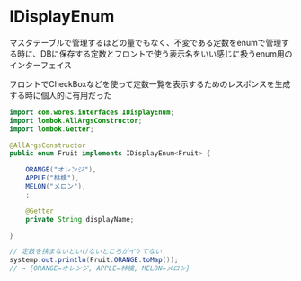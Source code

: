 # IDisplayEnum

マスタテーブルで管理するほどの量でもなく、不変である定数をenumで管理する時に、DBに保存する定数とフロントで使う表示名をいい感じに扱うenum用のインターフェイス

フロントでCheckBoxなどを使って定数一覧を表示するためのレスポンスを生成する時に個人的に有用だった



```java
import com.wores.interfaces.IDisplayEnum;
import lombok.AllArgsConstructor;
import lombok.Getter;

@AllArgsConstructor
public enum Fruit implements IDisplayEnum<Fruit> {

    ORANGE("オレンジ"),
    APPLE("林檎"),
    MELON("メロン"),
    ;

    @Getter
    private String displayName;

}
```

```java
// 定数を挟まないといけないところがイケてない
systemp.out.println(Fruit.ORANGE.toMap());
// → {ORANGE=オレンジ, APPLE=林檎, MELON=メロン}
```

